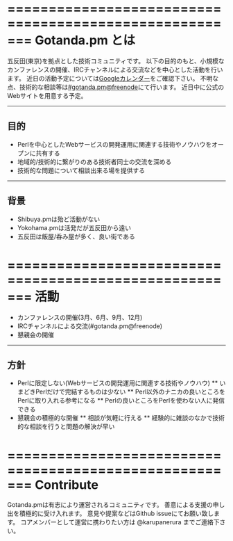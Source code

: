 =======================================================
Gotanda.pm とは
=======================================================
五反田(東京)を拠点とした技術コミュニティです。
以下の目的のもと、小規模なカンファレンスの開催、IRCチャンネルによる交流などを中心とした活動を行います。
近日の活動予定については[Googleカレンダー](https://www.google.com/calendar/embed?src=sfv70iikm6dpj7anvu0m0jjt1s%40group.calendar.google.com&ctz=Asia/Tokyo)をご確認下さい。
不明な点、技術的な相談等は[#gotanda.pm@freenode](http://freenode.net/)にて行います。
近日中に公式のWebサイトを用意する予定。

-------------------------------------------------------
目的
-------------------------------------------------------
* Perlを中心としたWebサービスの開発運用に関連する技術やノウハウをオープンに共有する
* 地域的/技術的に繋がりのある技術者同士の交流を深める
* 技術的な問題について相談出来る場を提供する

-------------------------------------------------------
背景
-------------------------------------------------------
* Shibuya.pmは殆ど活動がない
* Yokohama.pmは活発だが五反田から遠い
* 五反田は飯屋/呑み屋が多く、良い街である

=======================================================
活動
=======================================================
* カンファレンスの開催(3月、6月、9月、12月)
* IRCチャンネルによる交流(#gotanda.pm@freenode)
* 懇親会の開催

-------------------------------------------------------
方針
-------------------------------------------------------
* Perlに限定しない(Webサービスの開発運用に関連する技術やノウハウ)
** いまどきPerlだけで完結するものは少ない
** Perl以外のナニカの良いところをPerlに取り入れる参考になる
** Perlの良いところをPerlを使わない人に発信できる
* 懇親会の積極的な開催
** 相談が気軽に行える
** 経験的に雑談のなかで技術的な相談を行うと問題の解決が早い

=======================================================
Contribute
=======================================================
Gotanda.pmは有志により運営されるコミュニティです。
善意による支援の申し出を積極的に受け入れます。
意見や提案などはGithub issueにてお願い致します。
コアメンバーとして運営に携わりたい方は @karupanerura までご連絡下さい。
